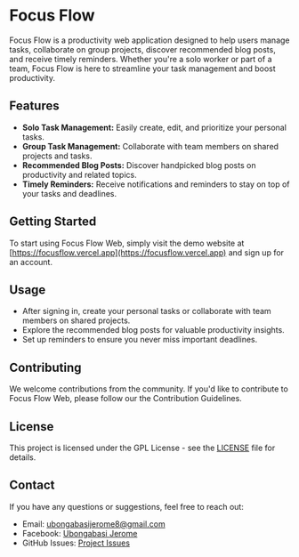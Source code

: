 # Focus Flow


Focus Flow is a productivity web application designed to help users manage tasks, collaborate on group projects, discover recommended blog posts, and receive timely reminders. Whether you're a solo worker or part of a team, Focus Flow is here to streamline your task management and boost productivity.

## Features

- **Solo Task Management:** Easily create, edit, and prioritize your personal tasks.
- **Group Task Management:** Collaborate with team members on shared projects and tasks.
- **Recommended Blog Posts:** Discover handpicked blog posts on productivity and related topics.
- **Timely Reminders:** Receive notifications and reminders to stay on top of your tasks and deadlines.

## Getting Started

To start using Focus Flow Web, simply visit the demo website at [https://focusflow.vercel.app](https://focusflow.vercel.app) and sign up for an account.

## Usage

- After signing in, create your personal tasks or collaborate with team members on shared projects.
- Explore the recommended blog posts for valuable productivity insights.
- Set up reminders to ensure you never miss important deadlines.

## Contributing

We welcome contributions from the community. If you'd like to contribute to Focus Flow Web, please follow our the Contribution Guidelines.

## License

This project is licensed under the GPL License - see the [LICENSE](LICENSE) file for details.

## Contact

If you have any questions or suggestions, feel free to reach out:

- Email: ubongabasijerome8@gmail.com
- Facebook: [Ubongabasi Jerome](https://web.facebook.com/dhela.frank)
- GitHub Issues: [Project Issues](https://github.com/dhelafrank/FocusFlow/issues)
